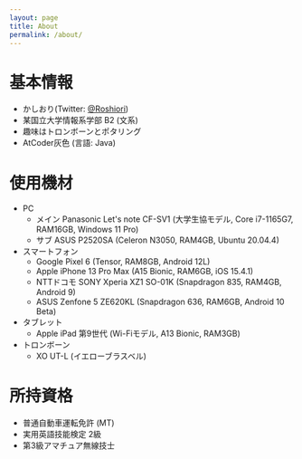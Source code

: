```yaml
---
layout: page
title: About
permalink: /about/
---
```


# 基本情報
- かしおり(Twitter: [@Roshiori](https://twitter.com/Roshiori))
- 某国立大学情報系学部 B2 (文系)
- 趣味はトロンボーンとポタリング
- AtCoder灰色 (言語: Java)

# 使用機材
- PC
    - メイン Panasonic Let's note CF-SV1 (大学生協モデル, Core i7-1165G7, RAM16GB, Windows 11 Pro)
    - サブ ASUS P2520SA (Celeron N3050, RAM4GB, Ubuntu 20.04.4)
- スマートフォン
    - Google Pixel 6 (Tensor, RAM8GB, Android 12L)
    - Apple iPhone 13 Pro Max (A15 Bionic, RAM6GB, iOS 15.4.1)
    - NTTドコモ SONY Xperia XZ1 SO-01K (Snapdragon 835, RAM4GB, Android 9)
    - ASUS Zenfone 5 ZE620KL (Snapdragon 636, RAM6GB, Android 10 Beta)
- タブレット
    - Apple iPad 第9世代 (Wi-Fiモデル, A13 Bionic, RAM3GB)
- トロンボーン
    - XO UT-L (イエローブラスベル)

# 所持資格
- 普通自動車運転免許 (MT)
- 実用英語技能検定 2級
- 第3級アマチュア無線技士